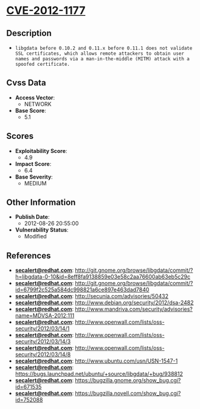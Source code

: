 
# [CVE-2012-1177](https://cve.mitre.org/cgi-bin/cvename.cgi?name=CVE-2012-1177)

## Description

- `libgdata before 0.10.2 and 0.11.x before 0.11.1 does not validate SSL certificates, which allows remote attackers to obtain user names and passwords via a man-in-the-middle (MITM) attack with a spoofed certificate.`

## Cvss Data

- **Access Vector**:
  - NETWORK
- **Base Score**:
  - 5.1

## Scores

- **Exploitability Score**:
  - 4.9
- **Impact Score**:
  - 6.4
- **Base Severity**:
  - MEDIUM

## Other Information

- **Publish Date**:
  - 2012-08-26 20:55:00
- **Vulnerability Status**:
  - Modified

## References

- **secalert@redhat.com**: http://git.gnome.org/browse/libgdata/commit/?h=libgdata-0-10&id=8eff8fa9138859e03e58c2aa76600ab63eb5c29c
- **secalert@redhat.com**: http://git.gnome.org/browse/libgdata/commit/?id=6799f2c525a584dc998821a6ce897e463dad7840
- **secalert@redhat.com**: http://secunia.com/advisories/50432
- **secalert@redhat.com**: http://www.debian.org/security/2012/dsa-2482
- **secalert@redhat.com**: http://www.mandriva.com/security/advisories?name=MDVSA-2012:111
- **secalert@redhat.com**: http://www.openwall.com/lists/oss-security/2012/03/14/1
- **secalert@redhat.com**: http://www.openwall.com/lists/oss-security/2012/03/14/3
- **secalert@redhat.com**: http://www.openwall.com/lists/oss-security/2012/03/14/8
- **secalert@redhat.com**: http://www.ubuntu.com/usn/USN-1547-1
- **secalert@redhat.com**: https://bugs.launchpad.net/ubuntu/+source/libgdata/+bug/938812
- **secalert@redhat.com**: https://bugzilla.gnome.org/show_bug.cgi?id=671535
- **secalert@redhat.com**: https://bugzilla.novell.com/show_bug.cgi?id=752088
